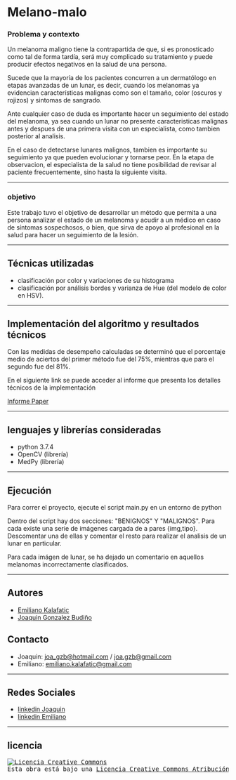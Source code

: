# Melano-malo

### Problema y contexto
Un melanoma maligno tiene la contrapartida de que, si es pronosticado como tal de forma tardía, será muy complicado su
tratamiento y puede producir efectos negativos en la salud de una persona. 

Sucede que la mayoría de los pacientes concurren a un dermatólogo en etapas avanzadas de un lunar, es decir, cuando los melanomas ya evidencian características malignas como son el tamaño, color (oscuros y rojizos) y sintomas de sangrado. 

Ante cualquier caso de duda es importante hacer un seguimiento del estado del melanoma, ya sea cuando un lunar no presente caracteristicas malignas antes y despues de una primera visita con un especialista, como tambien posterior al analisis. 

En el caso de detectarse lunares malignos, tambien es importante su seguimiento ya que pueden evolucionar y tornarse peor. En la etapa de observacion, el especialista de la salud no tiene posibilidad de revisar al paciente frecuentemente, sino hasta la siguiente visita.

--------------------------------

### objetivo
Este trabajo tuvo el objetivo de desarrollar un método que permita a una persona analizar el
estado de un melanoma y acudir a un médico en caso de síntomas sospechosos, o bien, que sirva de apoyo al profesional en la salud para hacer un seguimiento de la lesión.

--------------------------------

## Técnicas utilizadas
* clasificación por color y variaciones de su histograma
* clasificación por análisis bordes y varianza de Hue (del modelo de color en HSV).
 
--------------------------------
 
## Implementación del algoritmo y resultados técnicos
Con las medidas de desempeño calculadas se determinó que el porcentaje medio de aciertos del primer método fue del 75%, mientras que para el segundo fue del 81%.

En el siguiente link se puede acceder al informe que presenta los detalles técnicos de la implementación

[Informe Paper](https://github.com/guobiloo/Melano-malo/blob/master/Informe_TPfinalPDI_Gonzalez_Kalafatic.pdf)

--------------------------------

## lenguajes y librerías consideradas
* python 3.7.4
* OpenCV (librería)
* MedPy (librería)

--------------------------------

## Ejecución
Para correr el proyecto, ejecute el script main.py en un entorno de python

Dentro del script hay dos secciones: "BENIGNOS" Y "MALIGNOS". Para cada existe una serie de imágenes cargada de a pares {img,tipo}. Descomentar una de ellas y comentar el resto para realizar el analisis de un lunar en particular.

Para cada imágen de lunar, se ha dejado un comentario en aquellos melanomas incorrectamente clasificados.

--------------------------------
## Autores
* [Emiliano Kalafatic](https://github.com/abakim)
* [Joaquin Gonzalez Budiño](https://github.com/guobiloo)

## Contacto
 * Joaquin: joa_gzb@hotmail.com / joa.gzb@gmail.com
 * Emiliano: emiliano.kalafatic@gmail.com

--------------------------------

## Redes Sociales 
* [linkedin Joaquin](https://www.linkedin.com/in/joaquin-gonzalez-budino/)
* [linkedin Emiliano](https://www.linkedin.com/in/emiliano-kalafatic/)

--------------------------------

## licencia

<pre>
<a rel="license" href="http://creativecommons.org/licenses/by-nc-sa/4.0/"><img alt="Licencia Creative Commons" style="border-width:0" src="https://i.creativecommons.org/l/by-nc-sa/4.0/88x31.png" /></a><br />Esta obra está bajo una <a rel="license" href="http://creativecommons.org/licenses/by-nc-sa/4.0/">Licencia Creative Commons Atribución-NoComercial-CompartirIgual 4.0 Internacional</a>. 

<pre>
